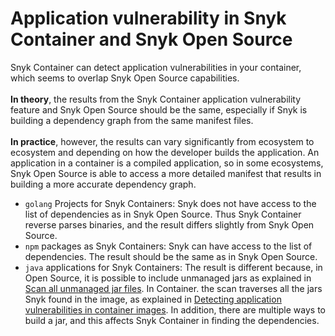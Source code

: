 # Application vulnerability in Snyk Container and Snyk Open Source

Snyk Container can detect application vulnerabilities in your container, which seems to overlap Snyk Open Source capabilities.\
\
**In theory**, the results from the Snyk Container application vulnerability feature and Snyk Open Source should be the same, especially if Snyk is building a dependency graph from the same manifest files.\
\
**In practice**, however, the results can vary significantly from ecosystem to ecosystem and depending on how the developer builds the application. An application in a container is a compiled application, so in some ecosystems, Snyk Open Source is able to access a more detailed manifest that results in building a more accurate dependency graph.

* `golang` Projects for Snyk Containers: Snyk does not have access to the list of dependencies as in Snyk Open Source. Thus Snyk Container reverse parses binaries, and the result differs slightly from Snyk Open Source.
* `npm` packages as Snyk Containers: Snyk can have access to the list of dependencies. The result should be the same as in Snyk Open Source.
* `java` applications for Snyk Containers: The result is different because, in Open Source, it is possible to include unmanaged jars as explained in [Scan all unmanaged jar files](../../../snyk-cli/scan-and-maintain-projects-using-the-cli/scan-all-unmanaged-jar-files.md). In Container. the scan traverses all the jars Snyk found in the image, as explained in [Detecting application vulnerabilities in container images](../use-snyk-container/detecting-application-vulnerabilities-in-container-images.md). In addition, there are multiple ways to build a jar, and this affects Snyk Container in finding the dependencies.

